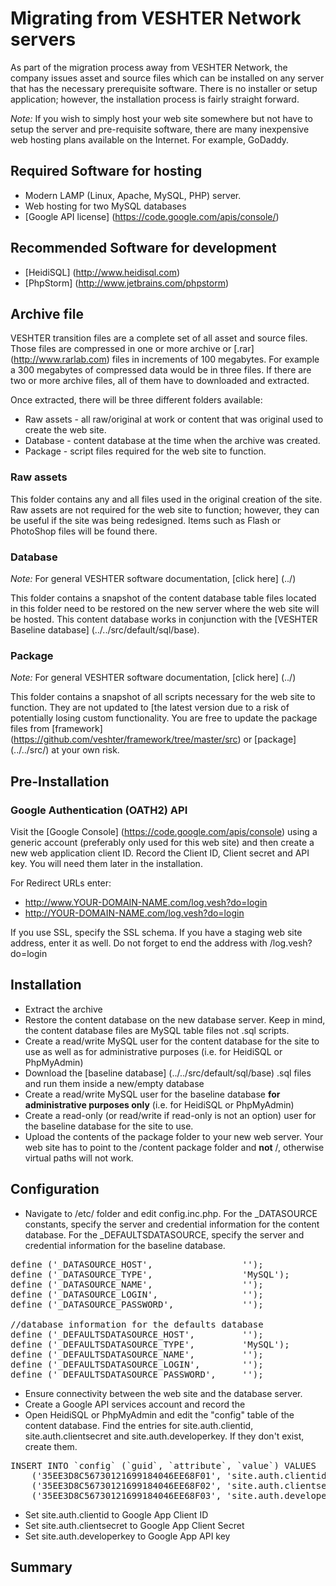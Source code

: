 Migrating from VESHTER Network servers
======================================

As part of the migration process away from VESHTER Network, the company issues asset and source files which can be installed on any server that has the necessary prerequisite software. There is no installer or setup application; however, the installation process is fairly straight forward.

_Note:_ If you wish to simply host your web site somewhere but not have to setup the server and pre-requisite software, there are many inexpensive web hosting plans available on the Internet. For example, GoDaddy.

Required Software for hosting
-----------------

+ Modern LAMP (Linux, Apache, MySQL, PHP) server.
+ Web hosting for two MySQL databases
+ [Google API license] (https://code.google.com/apis/console/)

Recommended Software for development
-----------------
+ [HeidiSQL] (http://www.heidisql.com)
+ [PhpStorm] (http://www.jetbrains.com/phpstorm)

Archive file
-----------------
VESHTER transition files are a complete set of all asset and source files. Those files are compressed in one or more archive or [.rar] (http://www.rarlab.com) files in increments of 100 megabytes. For example a 300 megabytes of compressed data would be in three files. If there are two or more archive files, all of them have to downloaded and extracted.

Once extracted, there will be three different folders available:
+ Raw assets - all raw/original at work or content that was original used to create the web site.
+ Database - content database at the time when the archive was created.
+ Package - script files required for the web site to function.

### Raw assets
This folder contains any and all files used in the original creation of the site. Raw assets are not required for the web site to function; however, they can be useful if the site was being redesigned. Items such as Flash or PhotoShop files will be found there.

### Database
_Note:_ For general VESHTER software documentation, [click here] (../)

This folder contains a snapshot of the content database table files located in this folder need to be restored on the new server where the web site will be hosted. This content database works in conjunction with the [VESHTER Baseline database] (../../src/default/sql/base).

### Package
_Note:_ For general VESHTER software documentation, [click here] (../)

This folder contains a snapshot of all scripts necessary for the web site to function. They are not updated to [the latest version due to a risk of potentially losing custom functionality. You are free to update the package files from [framework] (https://github.com/veshter/framework/tree/master/src) or [package] (../../src/) at your own risk.

Pre-Installation
-----------------

### Google Authentication (OATH2) API
Visit the [Google Console] (https://code.google.com/apis/console) using a generic account (preferably only used for this web site) and then create a new web application client ID. Record the Client ID, Client secret and API key. You will need them later in the installation.

For Redirect URLs enter:
+ http://www.YOUR-DOMAIN-NAME.com/log.vesh?do=login
+ http://YOUR-DOMAIN-NAME.com/log.vesh?do=login

If you use SSL, specify the SSL schema.
If you have a staging web site address, enter it as well. Do not forget to end the address with /log.vesh?do=login

Installation
-----------------
+ Extract the archive
+ Restore the content database on the new database server.
Keep in mind, the content database files are MySQL table files not .sql scripts.
+ Create a read/write MySQL user for the content database for the site to use as well as for administrative purposes (i.e. for HeidiSQL or PhpMyAdmin)
+ Download the [baseline database] (../../src/default/sql/base) .sql files and run them inside a new/empty database
+ Create a read/write MySQL user for the baseline database __for administrative purposes only__ (i.e. for HeidiSQL or
 PhpMyAdmin)
+ Create a read-only (or read/write if read-only is not an option) user for the baseline database for the site to use.
+ Upload the contents of the package folder to your new web server.
Your web site has to point to the /content package folder and __not__ /, otherwise virtual paths will not work.

Configuration
-----------------
+ Navigate to /etc/ folder and edit config.inc.php. For the _DATASOURCE constants, specify the server and credential information for the content database. For the _DEFAULTSDATASOURCE, specify the server and credential information for the baseline database.

<pre>
define ('_DATASOURCE_HOST', 				'');
define ('_DATASOURCE_TYPE',					'MySQL');
define ('_DATASOURCE_NAME', 				'');
define ('_DATASOURCE_LOGIN', 				'');
define ('_DATASOURCE_PASSWORD',	 			'');

//database information for the defaults database
define ('_DEFAULTSDATASOURCE_HOST', 		'');
define ('_DEFAULTSDATASOURCE_TYPE',			'MySQL');
define ('_DEFAULTSDATASOURCE_NAME', 		'');
define ('_DEFAULTSDATASOURCE_LOGIN', 		'');
define ('_DEFAULTSDATASOURCE_PASSWORD', 	'');
</pre>

+ Ensure connectivity between the web site and the database server.
+ Create a Google API services account and record the
+ Open HeidiSQL or PhpMyAdmin and edit the "config" table of the content database. Find the entries for site.auth.clientid, site.auth.clientsecret and site.auth.developerkey. If they don't exist, create them.

<pre>
INSERT INTO `config` (`guid`, `attribute`, `value`) VALUES
    ('35EE3D8C56730121699184046EE68F01', 'site.auth.clientid', 'CLIENTIDHERE'),
	('35EE3D8C56730121699184046EE68F02', 'site.auth.clientsecret', 'CLIENTSECRETHERE'),
	('35EE3D8C56730121699184046EE68F03', 'site.auth.developerkey', 'APIKEYHERE');
</pre>

+ Set site.auth.clientid to Google App Client ID
+ Set site.auth.clientsecret to Google App Client Secret
+ Set site.auth.developerkey to Google App API key

Summary
-----------------





